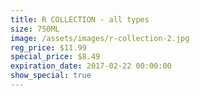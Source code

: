 ```yaml
---
title: R COLLECTION - all types
size: 750ML
image: /assets/images/r-collection-2.jpg
reg_price: $11.99
special_price: $8.49
expiration_date: 2017-02-22 00:00:00
show_special: true
---
```



